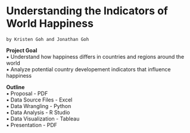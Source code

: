 # Understanding the Indicators of World Happiness
    by Kristen Goh and Jonathan Goh

**Project Goal**  
 	▪ Understand how happiness differs in countries and regions around the world  
  ▪ Analyze potential country developement indicators that influence happiness  

**Outline**  
	▪ Proposal - PDF  
  ▪ Data Source Files - Excel  
  ▪ Data Wrangling - Python  
  ▪ Data Analysis - R Studio  
  ▪ Data Visualization - Tableau  
  ▪ Presentation - PDF  
